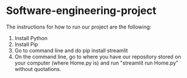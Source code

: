# Software-engineering-project

The instructions for how to run our project are the following:

1. Install Python
2. Install Pip
3. Go to command line and do pip install streamlit
4. On the command line, go to where you have our repository stored on your 
computer (where Home.py is) and run "streamlit run Home.py" without 
quotations.
